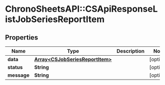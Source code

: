 # ChronoSheetsAPI::CSApiResponseListJobSeriesReportItem

## Properties
Name | Type | Description | Notes
------------ | ------------- | ------------- | -------------
**data** | [**Array&lt;CSJobSeriesReportItem&gt;**](CSJobSeriesReportItem.md) |  | [optional] 
**status** | **String** |  | [optional] 
**message** | **String** |  | [optional] 


